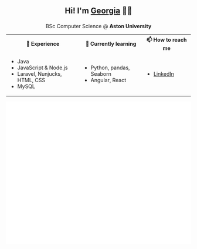 ## <p align="center">Hi! I'm [Georgia](https://georgiamoore.github.io/) 👋✨</p>
<div align="center">
  <p>BSc Computer Science @ <b>Aston University</b></p>


  <table border ="0" align="center"> 
    <th>🌱 Experience</th>
    <th>🔭 Currently learning</th>
    <th>📫 How to reach me</th>
    <tr>
      <td> 
        <ul>
          <li>Java</li>
          <li>JavaScript & Node.js</li>
          <li>Laravel, Nunjucks, HTML, CSS</li>
          <li>MySQL</li>
        </ul>
      </td>
      <td> 
        <ul>
          <li>Python, pandas, Seaborn </li>
          <li>Angular, React</li>
        </ul>
      </td>
      <td> 
        <ul>
          <li><a href="https://linkedin.com/in/georgiamoore0">LinkedIn</a></li>
        </ul>
      </td>
    </tr>
  </table>
  
  <img src="https://github.com/georgiamoore/georgiamoore/blob/main/github-metrics.svg">
</div>



<!--
**georgiamoore/georgiamoore** is a ✨ _special_ ✨ repository because its `README.md` (this file) appears on your GitHub profile.

Here are some ideas to get you started:

- 🔭 I’m currently working on ...
- 🌱 I’m currently learning ...
- 👯 I’m looking to collaborate on ...
- 🤔 I’m looking for help with ...
- 💬 Ask me about ...
- 📫 How to reach me: ...
- 😄 Pronouns: ...
- ⚡ Fun fact: ...
-->
